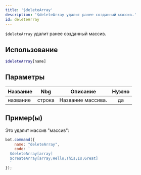 ```yaml
---
title: '$deleteArray'
description: '$deleteArray удалит ранее созданный массив.'
id: deleteArray
---
```


`$deleteArray` удалит ранее созданный массив.

## Использование

```php
$deleteArray[name]
```

## Параметры

| Название | Nbg    | Описание          | Нужно |
| -------- | ------ | ----------------- |:-----:|
| название | строка | Название массива. |  да   |

## Пример(ы)

Это удалит массив "массив":

```javascript
bot.command({
    name: "deleteArray",
    code: `
  $deleteArray[array]
  $createArray[array;Hello;This;Is;Great]
  `
});
```
